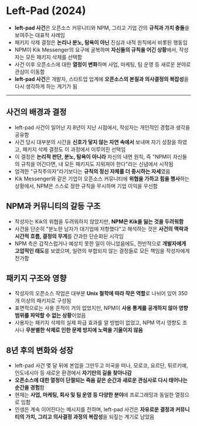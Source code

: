 # Left-Pad (2024)


* **left-pad 사건**은 오픈소스 커뮤니티와 NPM, 그리고 기업 간의 **규칙과 가치 충돌**을 보여주는 대표적 사례임
* 패키지 삭제 결정은 **논리나 분노, 탐욕이 아닌** 진심과 내적 원칙에서 비롯된 행동임
* NPM이 Kik Messenger의 요구에 굴복하며 **자신들의 규칙을 어긴 상황**에서, 작성자는 모든 패키지 삭제를 선택함
* 사건 이후 오픈소스에 대한 **열정이 변화**하며 사업, 마케팅, 팀 운영 등 새로운 분야로 관심이 이동함
* **left-pad 사건**은 개발자, 스타트업 업계에 **오픈소스의 본질과 의사결정의 복잡성**을 다시 생각하게 하는 계기가 됨

---

사건의 배경과 결정
----------

* left-pad 사건이 일어난 지 8년이 지난 시점에서, 작성자는 개인적인 경험과 생각을 공유함
* 사건 당시 대부분의 시간을 **신호가 닿지 않는 자연 속에서** 보내며 자기 성찰을 하였고, 패키지 삭제 결정도 이 과정에서 이루어진 선택임
* 이 결정은 **논리적 판단, 분노, 탐욕이 아니라** 자신의 내면 원칙, 즉 "NPM이 자신들의 규칙을 어긴다면, 내 모든 패키지도 지워져야 한다"라는 신념에서 시작됨
* 엄격한 "규칙주의자"라기보다는 **규칙의 정신 자체를 더 중시하는 자세**였음
* Kik Messenger와 같은 기업이 오픈소스 커뮤니티에 **위협을 가하고 힘을 행사**하는 상황에서, NPM은 스스로 정한 규칙을 무시하며 기업 이익을 우선함

NPM과 커뮤니티의 갈등 구조
----------------

* 작성자는 Kik의 위협을 두려워하지 않았지만, **NPM은 Kik을 잃는 것을 두려워함**
* 사건을 단순히 "분노한 남자가 대기업에 저항했다"고 해석하는 것은 **사건의 맥락과 시간적 흐름, 결정의 무게**를 간과한 단순화된 시각임
* NPM 측은 갑작스럽거나 예상치 못한 일이 아니었음에도, 전반적으로 **개발자에게 고압적인 태도**를 보였으며, 일련의 부합되지 않는 결정들로 모든 책임을 작성자에게 전가함

패키지 구조와 영향
----------

* 작성자의 오픈소스 작업은 대부분 **Unix 철학에 따라 작은 역할**로 나뉘어 있어 350개 이상의 패키지로 구성됨
* 표면적으로는 사용 흔적이 거의 없었지만, NPM이 **사용 통계를 공개하지 않아 영향 범위를 파악할 수 없는 상황**이었음
* 사용자는 패키지 삭제의 실제 파급 효과를 알 방법이 없었고, NPM 역시 영향도 조사나 **무분별한 삭제로 인한 문제 방지에 노력을 기울이지 않음**

8년 후의 변화와 성장
------------

* left-pad 사건 몇 달 뒤에 본업을 그만두고 미국을 떠나, 모로코, 요르단, 튀르키예, 인도네시아 등 새로운 환경에서 **자기만의 길을 찾아나감**
* **오픈소스에 대한 열정이 단절되는 죽음 같은 순간과 새로운 관심사로 다시 태어나는 순간을 경험**함
* 현재는 **사업, 마케팅, 회사 및 팀 운영 등 다양한 분야**에 프로그래밍과 동일한 열정으로 임함
* 인생은 계속 이어진다는 메시지를 전하며, left-pad 사건은 **자유로운 결정과 커뮤니티의 가치, 그리고 의사결정 과정의 복잡성**을 되짚는 계기로 남았음
